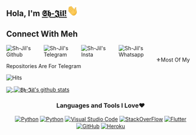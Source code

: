 ## Hola, I'm [𝕾𝖍-𝕵𝖎𝖑!](https://t.me/ShijilRaj)</a><img src="https://raw.githubusercontent.com/ABSphreak/ABSphreak/master/gifs/Hi.gif" height="30px" width="30px"></h1>


## Connect With Meh
<p><a href="https://github.com/Sh-Jil">
  <img align="left" alt="Sh-Jil's Github" width="100px" src="https://img.shields.io/badge/GitHub-100000?style=for-the-badge&logo=github&logoColor=white" />
</a>
<a href="https://t.me/ShijilRaj">
  <img align="left" alt="Sh-Jil's Telegram" width="100px" src="https://img.shields.io/badge/Telegram-2CA5E0?style=for-the-badge&logo=telegram&logoColor=white" />
</a>
<a href="https://www.instagram.com/_emo_alien/">
  <img align="left" alt="Sh-Jil's Insta" width="100px" src="https://img.shields.io/badge/Instagram-E4405F?style=for-the-badge&logo=instagram&logoColor=white" />
 </a>
<a href="https://wa.me/+919747355576">  
<img align="left" alt="Sh-Jil's Whatsapp" width="100px" src="https://img.shields.io/badge/WhatsApp-25D366?style=for-the-badge&logo=whatsapp&logoColor=white" /></a>
<br/>


⚜️Most Of My Repositories Are For Telegram


![Hits](https://hits.seeyoufarm.com/api/count/incr/badge.svg?url=https://github.com/Sh-Jil/)

<a href="https://github.com/Sh-Jil">
 <img align="center" src="https://github-readme-stats.vercel.app/api/top-langs/?username=Sh-Jil&theme=dark&hide=javascript,html" />
</a>
<a href="https://github.com/Sh-Jil">
<img align="center" src="https://github-readme-stats.vercel.app/api?username=Sh-Jil&show_icons=true&include_all_commits=true&theme=chartreuse-dark&cache_seconds=3200" alt="𝕾𝖍-𝕵𝖎𝖑's github stats"/>
</a>

<div align="center">
  
  
  ### Languages and Tools I Love❤️

<a href="https://www.microsoft.com/en-in/windows">
<img align="center" alt="Python" width="90px" src="https://img.shields.io/badge/Windows-0078D6?style=for-the-badge&logo=windows&logoColor=white" /></a>

<a href="https://python.org/">
<img align="center" alt="Python" width="80px" src="https://img.shields.io/badge/Python-3776AB?style=for-the-badge&logo=python&logoColor=white" /></a>
 
<a href="https://code.visualstudio.com/">
<img align="center" alt="Visual Studio Code" width="180px" src="https://img.shields.io/badge/Visual_Studio_Code-0078D4?style=for-the-badge&logo=visual%20studio%20code&logoColor=white" /></a>
  

<a href="https://stackoverflow.com/">
<img align="center" alt="StackOverFlow"  width="150px" src="https://img.shields.io/badge/Stack_Overflow-FE7A16?style=for-the-badge&logo=stack-overflow&logoColor=white" /></a>
  
<a href="https://flutter.dev/">
<img align="center" alt="Flutter" width="150px" src="https://github.com/flutter/website/raw/archived-master/src/_assets/image/flutter-lockup-bg.jpg?raw=true"/></a>

 
 <a href="https://git-scm.com/">
<img align="center" alt="GitHub" width="60px" src="https://img.shields.io/badge/Git-F05032?style=for-the-badge&logo=git&logoColor=white" /></a>


<a href="https://heroku.com/">
<img align="center" alt="Heroku" width="100px" src="https://img.shields.io/badge/Heroku-430098?style=for-the-badge&logo=heroku&logoColor=white" /></a>


<br />
<br />
